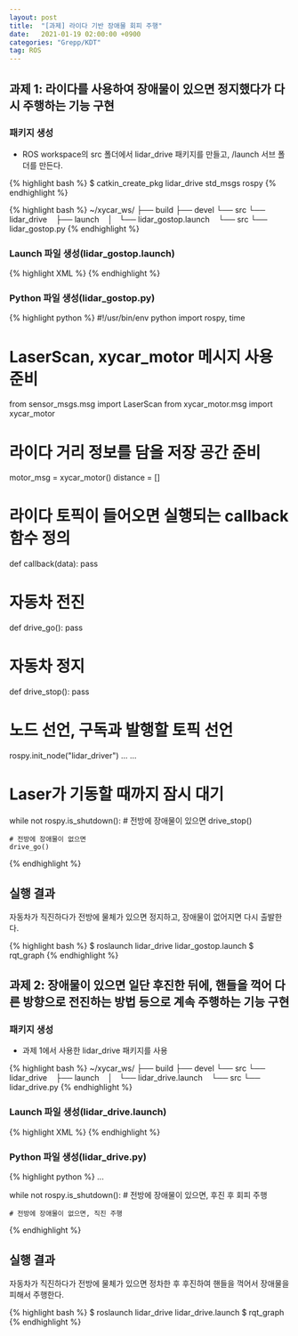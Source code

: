 ```yaml
---
layout: post
title:  "[과제] 라이다 기반 장애물 회피 주행"
date:   2021-01-19 02:00:00 +0900
categories: "Grepp/KDT"
tag: ROS
---
```


## 과제 1: 라이다를 사용하여 장애물이 있으면 정지했다가 다시 주행하는 기능 구현

### 패키지 생성

- ROS workspace의 src 폴더에서 lidar_drive 패키지를 만들고, /launch 서브 폴더를 만든다.


{% highlight bash %}
$ catkin_create_pkg lidar_drive std_msgs rospy
{% endhighlight %}


{% highlight bash %}
~/xycar_ws/
├── build
├── devel
└── src
    └── lidar_drive
        ├── launch
        │   └── lidar_gostop.launch
        └── src
            └── lidar_gostop.py
{% endhighlight %}



### Launch 파일 생성(lidar_gostop.launch)

{% highlight XML %}
<launch>
    <!-- Xycar 모터 제어기 구동(xycar_motor_a2.launch) -->
    <!-- Xycar 라이다 구동 -->
    <!-- 라이다를 이용한 Go-Stop 프로그램 실행(lidar_gostop.py) -->
</launch>
{% endhighlight %}



### Python 파일 생성(lidar_gostop.py)

{% highlight python %}
#!/usr/bin/env python
import rospy, time
# LaserScan, xycar_motor 메시지 사용 준비
from sensor_msgs.msg import LaserScan
from xycar_motor.msg import xycar_motor

# 라이다 거리 정보를 담을 저장 공간 준비
motor_msg = xycar_motor()
distance = []

# 라이다 토픽이 들어오면 실행되는 callback 함수 정의
def callback(data):
    pass

# 자동차 전진
def drive_go():
    pass

# 자동차 정지
def drive_stop():
    pass

# 노드 선언, 구독과 발행할 토픽 선언
rospy.init_node("lidar_driver")
...
...

# Laser가 기동할 때까지 잠시 대기

while not rospy.is_shutdown():
    # 전방에 장애물이 있으면
    drive_stop()

    # 전방에 장애물이 없으면
    drive_go()
{% endhighlight %}



## 실행 결과

자동차가 직진하다가 전방에 물체가 있으면 정지하고, 장애물이 없어지면 다시 출발한다.

{% highlight bash %}
$ roslaunch lidar_drive lidar_gostop.launch
$ rqt_graph
{% endhighlight %}



## 과제 2: 장애물이 있으면 일단 후진한 뒤에, 핸들을 꺽어 다른 방향으로 전진하는 방법 등으로 계속 주행하는 기능 구현

### 패키지 생성

- 과제 1에서 사용한 lidar_drive 패키지를 사용

{% highlight bash %}
~/xycar_ws/
├── build
├── devel
└── src
    └── lidar_drive
        ├── launch
        │   └── lidar_drive.launch
        └── src
            └── lidar_drive.py
{% endhighlight %}



### Launch 파일 생성(lidar_drive.launch)

{% highlight XML %}
<launch>
    <!-- Xycar 모터 제어기 구동(xycar_motor_a2.launch) -->
    <!-- Xycar 라이다 구동 -->
    <!-- 라이다를 이용한 장애물 회피 주행 프로그램 실행(lidar_drive.py) -->
</launch>
{% endhighlight %}



### Python 파일 생성(lidar_drive.py)

{% highlight python %}
...

while not rospy.is_shutdown():
    # 전방에 장애물이 있으면, 후진 후 회피 주행

    # 전방에 장애물이 없으면, 직진 주행
{% endhighlight %}



## 실행 결과

자동차가 직진하다가 전방에 물체가 있으면 정차한 후 후진하여 핸들을 꺽어서 장애물을 피해서 주행한다.

{% highlight bash %}
$ roslaunch lidar_drive lidar_drive.launch
$ rqt_graph
{% endhighlight %}
